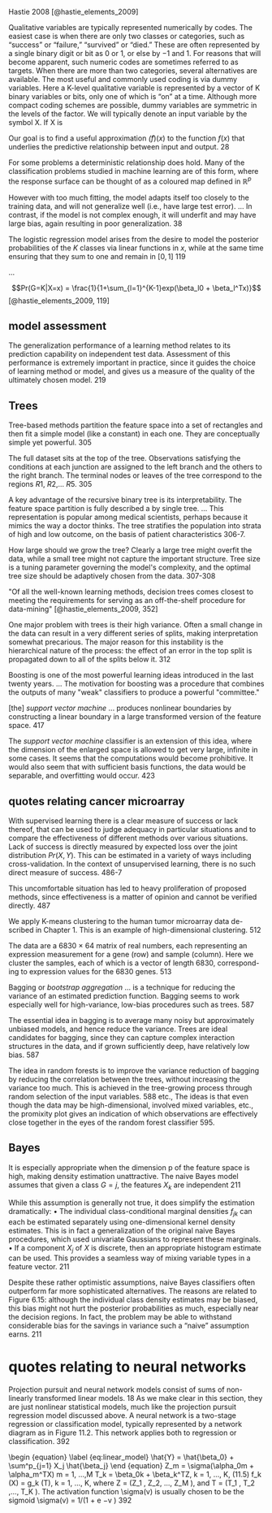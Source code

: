 Hastie 2008
[@hastie_elements_2009]

Qualitative variables are typically represented numerically by codes. The easiest case is when there are only two classes or categories, such as “success” or “failure,” “survived” or “died.” These are often represented by a single binary digit or bit as 0 or 1, or else by −1 and 1. For reasons that will become apparent, such numeric codes are sometimes referred to as targets. When there are more than two categories, several alternatives are available. The most useful and commonly used coding is via dummy variables. Here a K-level qualitative variable is represented by a vector of K binary variables or bits, only one of which is “on” at a time. Although more compact coding schemes are possible, dummy variables are symmetric in the levels of the factor. We will typically denote an input variable by the symbol X. If X is

Our goal is to find a useful approximation $\hat(f)(x)$ to the function $f(x)$ that underlies the predictive relationship between input and output.  28

For some problems a deterministic relationship does hold. Many of the classification problems studied in machine learning are of this form, where the response surface can be thought of as a coloured map defined in $\mathbb{R}^p$

However with too much fitting, the model adapts itself too closely to the training data, and will not generalize well (i.e., have large test error). ... In contrast, if the model is not complex enough, it will underfit and may have large bias, again resulting in poor generalization. 38

The logistic regression model arises from the desire to model the posterior probabilities of the _K_ classes via linear functions in $x$, while at the same time ensuring that they sum to one and remain in $[0,1]$ 119

...

$$Pr(G=K|X=x) = \frac{1}{1+\sum_{l=1}^{K-1}exp(\beta_l0 + \beta_l^Tx)}$$ [@hastie_elements_2009, 119]

## model assessment

The generalization performance of a learning method relates to its prediction capability on independent test data. Assessment of this performance is extremely important in practice, since it guides the choice of learning method or model, and gives us a measure of the quality of the ultimately chosen model. 219 

## Trees

Tree-based methods partition the feature space into a set of rectangles and then fit a simple model (like a constant) in each one. They are conceptually simple yet powerful. 305
 
The full dataset sits at the top of the tree. Observations satisfying the conditions at each junction are assigned to the left branch and the others to the right branch. The terminal nodes or leaves of the tree correspond to the regions $R1$, $R2$,... $R5$. 305

A key advantage of the recursive binary tree is its interpretability. The feature space partition is fully described a by single tree.  ... This representation is popular among medical scientists, perhaps because it mimics the way a doctor thinks.  The tree stratifies the population into strata of high and low outcome, on the basis of patient characteristics 306-7.

How large should we grow the tree? Clearly a large tree might overfit the data, while a small tree might not capture the important structure. Tree size is a tuning parameter governing the model's complexity, and the optimal tree size should be adaptively chosen from the data.  307-308


"Of all the well-known learning methods, decision trees comes closest to meeting the requirements for serving as an off-the-shelf procedure for data-mining" [@hastie_elements_2009, 352]

One major problem with trees is their high variance. Often a small change in the data can result in a very different series of splits, making interpretation somewhat precarious. The major reason for this instability is the hierarchical nature of the process: the effect of an error in the top split is propagated down to all of the splits below it.  312

Boosting is one of the most powerful learning ideas  introduced in the last twenty years.  ... The motivation for boosting was a procedure that combines the outputs of many "weak" classifiers to produce a powerful "committee."

[the] _support vector machine_ ... produces nonlinear boundaries by constructing a linear boundary in a large transformed version of the feature space. 417

The _support vector machine_ classifier is an extension of this idea, where the dimension of the enlarged space is allowed to get very large, infinite in some cases. It seems that the computations would become prohibitive. It would also seem that with sufficient basis functions, the data would be separable, and overfitting would occur. 423



## quotes relating cancer microarray

With supervised learning there is a clear measure of success or lack thereof, that can be used to judge adequacy in particular situations and to compare the effectiveness of different methods over various situations. Lack of success is directly measured by expected loss over the  joint distribution $Pr(X,Y)$. This can be estimated in a variety of ways including cross-validation. In the context of unsupervised learning, there is no such direct measure of success. 486-7

This uncomfortable situation has led to heavy proliferation of proposed methods, since effectiveness is a matter of opinion and cannot be verified directly. 487

We apply K-means clustering to the human tumor microarray data de- scribed in Chapter 1. This is an example of high-dimensional clustering. 512

The data are a 6830 × 64 matrix of real numbers, each representing an expression measurement for a gene (row) and sample (column). Here we cluster the samples, each of which is a vector of length 6830, correspond- ing to expression values for the 6830 genes.  513


Bagging or _bootstrap aggregation_ ... is  a technique for reducing the variance of an estimated prediction function. Bagging seems to work especially well for high-variance, low-bias procedures such as trees. 587

The essential idea in bagging is to average many noisy but approximately unbiased models, and hence reduce the variance. Trees are ideal candidates for bagging, since they can capture complex interaction structures in the data, and if grown sufficiently deep, have relatively low bias. 587

The idea in random forests is to improve the variance reduction of bagging by reducing the correlation between the trees, without increasing the variance too much. This is achieved in the tree-growing process through random selection of the input variables. 588
 etc.,
The ideas is that even though the data may be high-dimensional, involved mixed variables, etc., the promixity plot gives an indication of which observations are effectively close together in the eyes of the random forest classifier 595.

## Bayes

It is especially appropriate when the dimension p of the feature space is high, making density estimation unattractive. The naive Bayes model assumes that given a class $G = j$, the features $X_k$ are independent 211

While this assumption is generally not true, it does simplify the estimation
dramatically:
• The individual class-conditional marginal densities $f_{jk}$ can each be estimated separately using one-dimensional kernel density estimates. This is in fact a generalization of the original naive Bayes procedures, which used univariate Gaussians to represent these marginals. • If a component $X_j$ of $X$ is discrete, then an appropriate histogram estimate can be used. This provides a seamless way of mixing variable types in a feature vector. 211

Despite these rather optimistic assumptions, naive Bayes classifiers often outperform far more sophisticated alternatives. The reasons are related to Figure 6.15: although the individual class density estimates may be biased, this bias might not hurt the posterior probabilities as much, especially near the decision regions. In fact, the problem may be able to withstand considerable bias for the savings in variance such a “naive” assumption earns. 211


# quotes relating to neural networks

Projection pursuit and neural network models consist of sums of non-linearly transformed linear models. 18
As we make clear in this section, they are just nonlinear statistical models, much like the projection pursuit regression model discussed above. A neural network is a two-stage regression or classification model, typically represented by a network diagram as in Figure 11.2. This network applies both to regression or classification. 392

\\begin {equation}
\label {eq:linear_model}
\hat{Y} = \hat{\beta_0}  + \sum^p_{j=1} X_j \hat{\beta_j}
\end {equation}
Z_m = \sigma(\alpha_0m + \alpha_m^TX) m = 1, ...,M
T_k = \beta_0k + \beta_k^TZ, k = 1, ..., K,
(11.5)
f_k (X) = g_k (T), k = 1, ..., K,
where Z = (Z_1 , Z_2, ..., Z_M ), and T = (T_1 , T_2 ,..., T_K ).
The activation function \sigma(v) is usually chosen to be the sigmoid \sigma(v) =
1/(1 + e −v )
392
